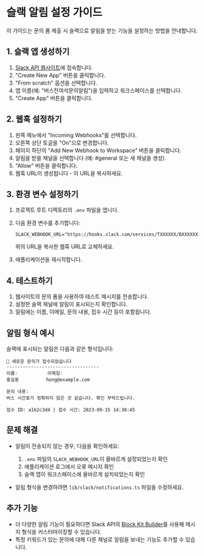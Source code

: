 # 슬랙 알림 설정 가이드

이 가이드는 문의 폼 제출 시 슬랙으로 알림을 받는 기능을 설정하는 방법을 안내합니다.

## 1. 슬랙 앱 생성하기

1. [Slack API 웹사이트](https://api.slack.com/apps)에 접속합니다.
2. "Create New App" 버튼을 클릭합니다.
3. "From scratch" 옵션을 선택합니다.
4. 앱 이름(예: "버스잔여석문의알림")을 입력하고 워크스페이스를 선택합니다.
5. "Create App" 버튼을 클릭합니다.

## 2. 웹훅 설정하기

1. 왼쪽 메뉴에서 "Incoming Webhooks"를 선택합니다.
2. 오른쪽 상단 토글을 "On"으로 변경합니다.
3. 페이지 하단의 "Add New Webhook to Workspace" 버튼을 클릭합니다.
4. 알림을 받을 채널을 선택합니다 (예: #general 또는 새 채널을 생성).
5. "Allow" 버튼을 클릭합니다.
6. 웹훅 URL이 생성됩니다 - 이 URL을 복사하세요.

## 3. 환경 변수 설정하기

1. 프로젝트 루트 디렉토리의 `.env` 파일을 엽니다.
2. 다음 환경 변수를 추가합니다:
   ```
   SLACK_WEBHOOK_URL="https://hooks.slack.com/services/TXXXXXX/BXXXXXX/XXXXXXXX"
   ```
   위의 URL을 복사한 웹훅 URL로 교체하세요.

3. 애플리케이션을 재시작합니다.

## 4. 테스트하기

1. 웹사이트의 문의 폼을 사용하여 테스트 메시지를 전송합니다.
2. 설정한 슬랙 채널에 알림이 표시되는지 확인합니다.
3. 알림에는 이름, 이메일, 문의 내용, 접수 시간 등이 포함됩니다.

## 알림 형식 예시

슬랙에 표시되는 알림은 다음과 같은 형식입니다:

```
🔔 새로운 문의가 접수되었습니다
----------------------------------
이름:           이메일:
홍길동          hong@example.com

문의 내용:
버스 시간표가 정확하지 않은 것 같습니다. 확인 부탁드립니다.

접수 ID: a1b2c3d4 | 접수 시간: 2023-09-15 14:30:45
```

## 문제 해결

* 알림이 전송되지 않는 경우, 다음을 확인하세요:
  1. `.env` 파일의 `SLACK_WEBHOOK_URL`이 올바르게 설정되었는지 확인
  2. 애플리케이션 로그에서 오류 메시지 확인
  3. 슬랙 앱이 워크스페이스에 올바르게 설치되었는지 확인

* 알림 형식을 변경하려면 `lib/slack/notifications.ts` 파일을 수정하세요.

## 추가 기능

* 더 다양한 알림 기능이 필요하다면 Slack API의 [Block Kit Builder](https://app.slack.com/block-kit-builder)를 사용해 메시지 형식을 커스터마이징할 수 있습니다.
* 특정 키워드가 있는 문의에 대해 다른 채널로 알림을 보내는 기능도 추가할 수 있습니다. 
